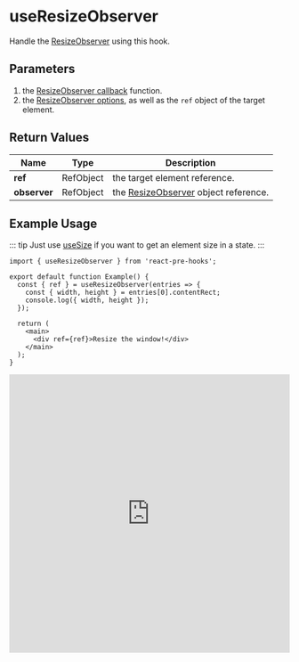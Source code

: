 # useResizeObserver

Handle the [ResizeObserver](https://developer.mozilla.org/en-US/docs/Web/API/ResizeObserver) using this hook.

## Parameters

1. the [ResizeObserver callback](https://developer.mozilla.org/en-US/docs/Web/API/ResizeObserver/ResizeObserver#callback) function.
2. the [ResizeObserver options](https://developer.mozilla.org/en-US/docs/Web/API/ResizeObserver/observe#options), as well as the `ref` object of the target element.

## Return Values

| Name         | Type      | Description                                                                                                            |
| ------------ | --------- | ---------------------------------------------------------------------------------------------------------------------- |
| **ref**      | RefObject | the target element reference.                                                                                          |
| **observer** | RefObject | the [ResizeObserver](https://developer.mozilla.org/en-US/docs/Web/API/ResizeObserver/ResizeObserver) object reference. |

## Example Usage

::: tip
Just use [useSize](./useSize) if you want to get an element size in a state.
:::

```tsx
import { useResizeObserver } from 'react-pre-hooks';

export default function Example() {
  const { ref } = useResizeObserver(entries => {
    const { width, height } = entries[0].contentRect;
    console.log({ width, height });
  });

  return (
    <main>
      <div ref={ref}>Resize the window!</div>
    </main>
  );
}
```

<iframe src="https://codesandbox.io/embed/useresizeobserver-gqcx6s?expanddevtools=1&fontsize=14&hidenavigation=1&module=%2Fsrc%2FComponent.tsx&theme=dark" style="width:100%; height:500px; border:0; overflow:hidden;" title="useResizeObserver" allow="accelerometer; ambient-light-sensor; camera; encrypted-media; geolocation; gyroscope; hid; microphone; midi; payment; usb; vr; xr-spatial-tracking" sandbox="allow-forms allow-modals allow-popups allow-presentation allow-same-origin allow-scripts"></iframe>
